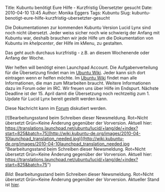 Title: Kubuntu benötigt Eure Hilfe - Kurzfristig Übersetzter gesucht
Date: 2010-04-10 13:45
Author: Monika Eggers
Tags: Kubuntu
Slug: kubuntu-benotigt-eure-hilfe-kurzfristig-ubersetzter-gesucht

Die Dokumentationen zur kommenden Kubuntu Version Lucid Lynx sind noch
nicht übersetzt. Jeder weiss sicher noch wie schwierig der Anfang mit
Kubuntu war, deshalb brauchen wir jede Hilfe um die Dokumentation von
Kubuntu im *khelpcenter*, der Hilfe im kMenu, zu gestalten.


Das geht auch durchaus kurzfristig - z.B. an diesem Wochenende oder
Anfang der Woche.


<!--break--><!--break-->

Wer helfen will benötigt einen Launchpad Account. Die Aufgabenverteilung
für die Übersetzung findet man im [Ubuntu
Wiki](https://wiki.ubuntu.com/UbuntuGermanTranslators/Aufgaben/Lucid/KubuntuDocs "https://wiki.ubuntu.com/UbuntuGermanTranslators/Aufgaben/Lucid/KubuntuDocs").
Jeder kann sich dort eintragen wenn er helfen möchte. Im [Ubuntu
Wiki](https://wiki.ubuntu.com/UbuntuGermanTranslators "https://wiki.ubuntu.com/UbuntuGermanTranslators")
findet man alle Informationen, die man zum Mitarbeiten braucht. Weitere
Informationen dazu im Forum oder im IRC. Wir freuen uns über Hilfe im
Endspurt. Nächste Deadline ist der 15. April damit die Übersetzung noch
rechtzeitig zum 1. Update für Lucid Lynx bereit gestellt werden kann.


Diese Nachricht kann im
[Forum](http://forum.kubuntu-de.org/index.php?topic=13639 "http://forum.kubuntu-de.org/index.php?topic=13639")
diskutiert werden.


[![Bearbeitungsstand beim Schreiben dieser Newsmeldung. Rot=Nicht
übersetzt Grün=Keine Änderung gegenüber der Vorversion. Aktuell hier:
https://translations.launchpad.net/ubuntu/lucid/+lang/de/+index?start=825&batch=75](http://wiki.kubuntu-de.org/images/2010-04-10launchpad_translation_needed.jpg)](http://wiki.kubuntu-de.org/images/2010-04-10launchpad_translation_needed.jpg "Bearbeitungsstand beim Schreiben dieser Newsmeldung. Rot=Nicht übersetzt Grün=Keine Änderung gegenüber der Vorversion. Aktuell hier: https://translations.launchpad.net/ubuntu/lucid/+lang/de/+index?start=825&batch=75")


*Bild:* Bearbeitungsstand beim Schreiben dieser Newsmeldung. Rot=Nicht
übersetzt Grün=Keine Änderung gegenüber der Vorversion. Aktueller Stand
ist
[hier](https://translations.launchpad.net/ubuntu/lucid/+lang/de/+index?start=825&batch=75 "https://translations.launchpad.net/ubuntu/lucid/+lang/de/+index?start=825&batch=75").



